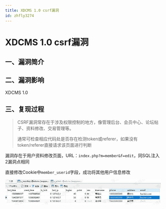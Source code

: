 ```yaml
---
title: XDCMS 1.0 csrf漏洞
id: zhfly3274
---
```


# XDCMS 1.0 csrf漏洞

## 一、漏洞简介

## 二、漏洞影响

XDCMS 1.0

## 三、复现过程

> CSRF漏洞常存在于涉及权限控制的地方，像管理后台、会员中心、论坛帖子、资料修改、交易管理等。
> 
> 通常可检查相应代码处是否存在检测token或referer，如果没有token/referer直接请求该页面进行判断

漏洞存在于用户资料修改页面，URL：`index.php?m=member&f=edit`，同SQL注入2漏洞点相同

直接修改Cookie中`member_userid`字段，成功将其他用户信息修改

![image](../img/512f5fc0ab8445aa09d9a83a8eeef093.png)